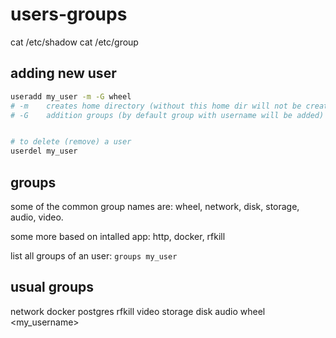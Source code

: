 # users-groups

cat /etc/shadow
cat /etc/group



## adding new user
```bash
useradd my_user -m -G wheel
# -m    creates home directory (without this home dir will not be created)
# -G    addition groups (by default group with username will be added)


# to delete (remove) a user
userdel my_user
```

## groups

some of the common group names are:
wheel, network, disk, storage, audio, video.

some more based on intalled app:
http, docker, rfkill

list all groups of an user: `groups my_user`

## usual groups
network docker postgres rfkill video storage disk audio wheel <my_username>





